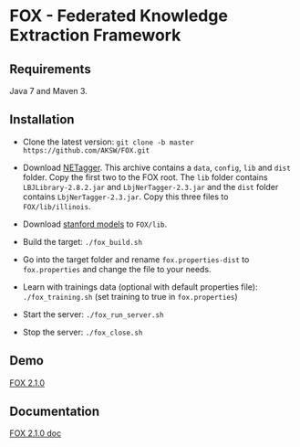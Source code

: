 [1]: http://repo1.maven.org/maven2/edu/stanford/nlp/stanford-corenlp/3.2.0/stanford-corenlp-3.2.0-models.jar
[2]: http://cogcomp.cs.illinois.edu/download/software/45
[3]: http://sourceforge.net/projects/balie
[4]: http://aksw.org/Projects/FOX.html
[5]: http://139.18.2.164:4444/demo/index.html#!/home

FOX - Federated Knowledge Extraction Framework
==============================================

Requirements
---
Java 7 and Maven 3.

Installation
---
* Clone the latest version:
 `git clone -b master https://github.com/AKSW/FOX.git`

* Download [NETagger][2]. This archive contains a `data`, `config`, `lib` and  `dist` folder. Copy the first two to the FOX root.
  The `lib` folder  contains `LBJLibrary-2.8.2.jar` and `LbjNerTagger-2.3.jar` and the `dist` folder contains `LbjNerTagger-2.3.jar`.
  Copy this three files to `FOX/lib/illinois`.

* Download [stanford models][1] to `FOX/lib`.

* Build the target:
  `./fox_build.sh`
  
* Go into the target folder and rename `fox.properties-dist` to `fox.properties` and change the file to your needs.

* Learn with trainings data (optional with default properties file):
  `./fox_training.sh` (set training to true in  `fox.properties`)

* Start the server:
  `./fox_run_server.sh`

* Stop the server:
  `./fox_close.sh`


Demo
----
[FOX 2.1.0][4]

Documentation
----
[FOX 2.1.0 doc][5]
